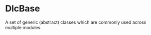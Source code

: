 DlcBase
=======

A set of generic (abstract) classes which are commonly used across multiple modules